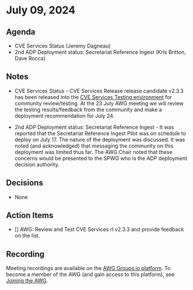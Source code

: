# July 09, 2024

## Agenda

* CVE Services Status (Jeremy Dagneau)
* 2nd ADP Deployment status: Secretariat Reference Ingest (Kris Britton, Dave Rocca)

## Notes

* CVE Services Status - CVE Services Release release candidate v2.3.3 has been released into the [CVE Services Testing environment](https://cveawg-test.mitre.org/api-docs/) for community review/testing.   At the 23 July AWG meeting we will review the testing results/feedback from the community and make a deployment recommendation for July 24.
  
* 2nd ADP Deployment status: Secretariat Reference Ingest - It was reported that the Secretariat Reference Ingest Pilot was on schedule to deploy on July 17.  The nature of the deployment was discussed.
It was noted (and acknowledged) that messaging the community on this deployment was limited thus far.  The AWG Chair noted that these concerns would be presented to the SPWG who is the ADP deployment decision authority.  

## Decisions

* None

## Action Items

* [] AWG: Review and Test CVE Services rl v2.3.3 and provide feedback on the list. 

## Recording

Meeting recordings are available on the [AWG Groups.io platform](https://cve-cwe-programs.groups.io/g/AWG/files/MeetingRecordings).
To become a member of the AWG (and gain access to this platform), see [Joining the AWG](https://github.com/CVEProject/automation-working-group?tab=readme-ov-file#joining-the-awg).
